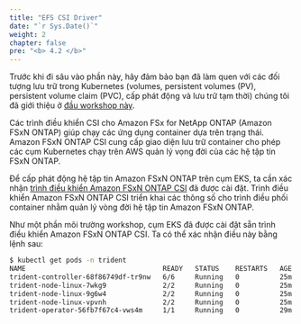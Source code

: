 ```yaml
---
title: "EFS CSI Driver"
date: "`r Sys.Date()`"
weight: 2
chapter: false
pre: "<b> 4.2 </b>"
---
```



Trước khi đi sâu vào phần này, hãy đảm bảo bạn đã làm quen với các đối tượng lưu trữ trong Kubernetes (volumes, persistent volumes (PV), persistent volume claim (PVC), cấp phát động và lưu trữ tạm thời) chúng tôi đã giới thiệu ở [đầu workshop này](../../1-Introduce/1.10-EKS%20Storage).

Các trình điều khiển CSI cho Amazon FSx for NetApp ONTAP (Amazon FSxN ONTAP) giúp chạy các ứng dụng container dựa trên trạng thái. Amazon FSxN ONTAP CSI cung cấp giao diện lưu trữ container cho phép các cụm Kubernetes chạy trên AWS quản lý vọng đời của các hệ tập tin FSxN ONTAP.

Để cấp phát động hệ tập tin Amazon FSxN ONTAP trên cụm EKS, ta cần xác nhận [trình điều khiển Amazon FSxN ONTAP CSI](https://github.com/NetApp/trident) đã được cài đặt. Trình điều khiển Amazon FSxN ONTAP CSI triển khai các thông số cho trình điều phối container nhằm quản lý vòng đời hệ tập tin Amazon FSxN ONTAP.

Như một phần môi trường workshop, cụm EKS đã được cài đặt sẵn trình điều khiển Amazon FSxN ONTAP CSI. Ta có thể xác nhận điều này bằng lệnh sau:

```bash
$ kubectl get pods -n trident
NAME                                  READY   STATUS    RESTARTS   AGE
trident-controller-68f86749df-tr9nw   6/6     Running   0          25m
trident-node-linux-7wkg9              2/2     Running   0          25m
trident-node-linux-9g6w4              2/2     Running   0          25m
trident-node-linux-vpvnh              2/2     Running   0          25m
trident-operator-56fb7f67c4-vws4m     1/1     Running   0          29m
```
